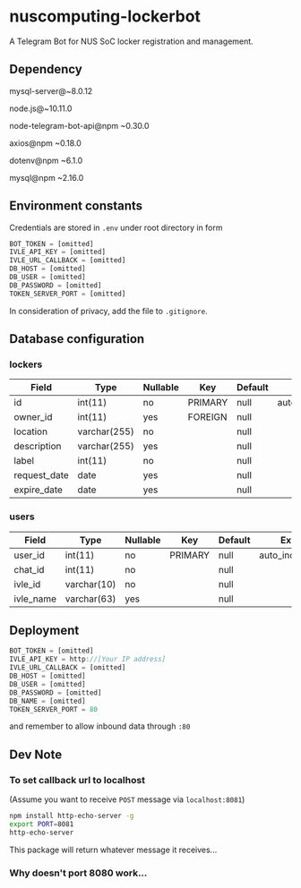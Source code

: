# nuscomputing-lockerbot

A Telegram Bot for NUS SoC locker registration and management.

## Dependency

mysql-server@~8.0.12

node.js@~10.11.0

node-telegram-bot-api@npm ~0.30.0

axios@npm ~0.18.0

dotenv@npm ~6.1.0

mysql@npm ~2.16.0

## Environment constants

Credentials are stored in `.env` under root directory in form
```javascript
BOT_TOKEN = [omitted]
IVLE_API_KEY = [omitted]
IVLE_URL_CALLBACK = [omitted]
DB_HOST = [omitted]
DB_USER = [omitted]
DB_PASSWORD = [omitted]
TOKEN_SERVER_PORT = [omitted]
```
In consideration of privacy, add the file to `.gitignore`.

## Database configuration

### lockers

| Field        | Type         | Nullable | Key     | Default | Extra          |
|--------------|--------------|----------|---------|---------|----------------|
| id           | int(11)      | no       | PRIMARY | null    | auto_increment |
| owner_id     | int(11)      | yes      | FOREIGN | null    |                |
| location     | varchar(255) | no       |         | null    |                |
| description  | varchar(255) | yes      |         | null    |                |
| label        | int(11)      | no       |         | null    |                |
| request_date | date         | yes      |         | null    |                |
| expire_date  | date         | yes      |         | null    |                |

### users

| Field     | Type        | Nullable | Key     | Default | Extra          |
|-----------|-------------|----------|---------|---------|----------------|
| user_id   | int(11)     | no       | PRIMARY | null    | auto_increment |
| chat_id   | int(11)     | no       |         | null    |                |
| ivle_id   | varchar(10) | no       |         | null    |                |
| ivle_name | varchar(63) | yes      |         | null    |                |

## Deployment

```javascript
BOT_TOKEN = [omitted]
IVLE_API_KEY = http://[Your IP address]
IVLE_URL_CALLBACK = [omitted]
DB_HOST = [omitted]
DB_USER = [omitted]
DB_PASSWORD = [omitted]
DB_NAME = [omitted]
TOKEN_SERVER_PORT = 80
```

and remember to allow inbound data through `:80`

## Dev Note

### To set callback url to localhost

(Assume you want to receive `POST` message via `localhost:8081`)

```bash
npm install http-echo-server -g
export PORT=8081
http-echo-server
```

This package will return whatever message it receives...

### Why doesn't port 8080 work...
